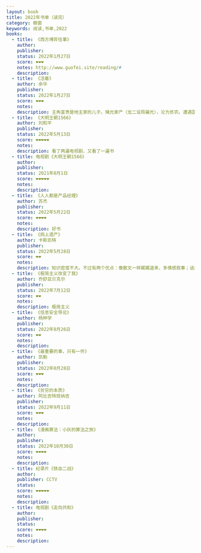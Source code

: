 ```yaml
---
layout: book
title: 2022年书单（读完）
category: 橱窗
keywords: 阅读,书单,2022
books:
  - title: 《西方博弈往事》
    author:
    publisher:
    status: 2022年1月27日
    score: ❤❤❤
    notes: http://www.guofei.site/reading/#
    description:
  - title: 《活着》
    author: 余华
    publisher:
    status: 2022年1月27日
    score: ❤❤❤
    notes:
    description: 主角富贵是地主家的儿子。赌光家产（龙二设局骗光），沦为贫农。遭遇国民党抓壮丁，战友春生，还好是炮兵，没死，被俘后回家，发现母亲因病去世，女儿凤霞发烧变聋哑。土改，龙二成了替死鬼。儿子有庆给县长春生献血而死。凤霞难产死了，女婿二喜在工地出事死了，外孙苦根夭折。只剩富贵一个人。
  - title: 《大明王朝1566》
    author: 刘和平
    publisher:
    status: 2022年5月13日
    score: ❤❤❤❤❤
    notes:
    description: 看了两遍电视剧，又看了一遍书
  - title: 电视剧《大明王朝1566》
    author:
    publisher:
    status: 2021年8月1日
    score: ❤❤❤❤❤
    notes:
    description:
  - title: 《人人都是产品经理》
    author: 苏杰
    publisher:
    status: 2022年5月22日
    score: ❤❤❤❤
    notes:
    description: 好书
  - title: 《网上遗产》
    author: 卡斯凯特
    publisher:
    status: 2022年5月28日
    score: ❤❤
    notes:
    description: 知识密度不大。不过有两个优点：像散文一样娓娓道来，多情感叙事；话题引人思考。
  - title: 《极简主义改变了我》
    author: 乔舒亚贝克尔
    publisher:
    status: 2022年7月12日
    score: ❤❤
    notes:
    description: 极简主义
  - title: 《信息安全导论》
    author: 杨种学
    publisher:
    status: 2022年8月26日
    score: ❤❤
    notes:
    description:
  - title: 《最重要的事，只有一件》
    author: 凯勒
    publisher:
    status: 2022年8月28日
    score: ❤❤❤
    notes:
    description:     
  - title: 《贫穷的本质》
    author: 阿比吉特班纳吉
    publisher:
    status: 2022年9月11日
    score: ❤❤❤
    notes:
    description:   
  - title: 《漫画算法：小灰的算法之旅》
    author:
    publisher:
    status: 2022年10月30日
    score: ❤❤❤❤
    notes:
    description:     
  - title: 纪录片《铁血二战》
    author:
    publisher: CCTV
    status:
    score: ❤❤❤❤❤
    notes:
    description:
  - title: 电视剧《走向共和》
    author:
    publisher:
    status:
    score: ❤❤❤❤
    notes:
    description:
---
```

